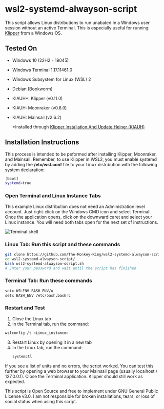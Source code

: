# wsl2-systemd-alwayson-script
This script allows Linux distributions to run unabated in a Windows user session without an active Terminal. This is especially useful for running [Klipper](https://github.com/Klipper3d/klipper) from a Windows OS.

## Tested On
* Windows 10 (22H2 - 19045)
* Windows Terminal 1.17.11461.0
* Windows Subsystem for Linux (WSL) 2
* Debian (Bookworm)
* KIAUH*: Klipper (v0.11.0)
* KIAUH: Moonraker (v0.8.0)
* KIAUH: Mainsail (v2.6.2)
  
  *Installed through [Klipper Installation And Update Helper (KIAUH)](https://github.com/th33xitus/kiauh)

## Installation Instructions
This process is intended to be peformed after installing Klipper, Moonraker, and Mainsail. Remember, to use Klipper in WSL2, you must enable systemd by adding the **/etc/wsl.conf** file to your Linux distribution with the following system declaration:  
```sh
[boot]
systemd=true
```

### Open Terminal and Linux Instance Tabs
This example Linux distribution does not need an Administration level account. Just right-click on the Windows CMD icon and select Terminal. Once the application opens, click on the downward caret and select your Linux instance. You will need both tabs open for the next set of instructions.

![Terminal shell](https://github.com/The-Monkey-King/wsl2-systemd-alwayson-script/assets/8395267/0fe5c97b-86ec-4651-88df-99af475a3478)


### Linux Tab: Run this script and these commands

```sh
git clone https://github.com/The-Monkey-King/wsl2-systemd-alwayson-script.git
cd wsl2-systemd-alwayson-script/
bash wsl2-systemd-alwayson-script.sh
# Enter your password and wait until the script has finished
```

### Terminal Tab: Run these commands
```sh
setx WSLENV BASH_ENV/u
setx BASH_ENV /etc/bash.bashrc
```

### Restart and Test
1. Close the Linux tab
2. In the Terminal tab, run the command:
```sh
wslconfig /t <Linux_instance>
```
3. Restart Linux by opening it in a new tab
4. In the Linux tab, run the command:
   ```sh
   systemctl
   ``` 
If you see a list of units and no errors, the script worked.
You can test this further by opening a web browser to your Mainsail page (usually localhost / 127.0.0.1). Close the Terminal application. Klipper should still work as expected.

This script is Open Source and free to implement under GNU General Public License v3.0.
I am not responsible for broken installations, tears, or loss of social status when using this script.
